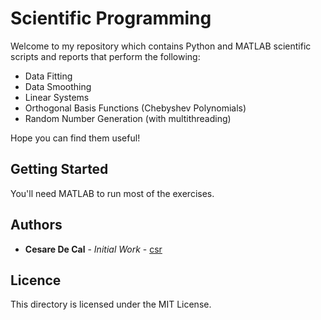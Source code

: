 # Scientific Programming
Welcome to my repository which contains Python and MATLAB scientific scripts and reports that perform the following:

* Data Fitting
* Data Smoothing
* Linear Systems
* Orthogonal Basis Functions (Chebyshev Polynomials)
* Random Number Generation (with multithreading)

Hope you can find them useful!

## Getting Started
You'll need MATLAB to run most of the exercises.

## Authors
* **Cesare De Cal** - _Initial Work_ - [csr](https://github.com/csr)

## Licence
This directory is licensed under the MIT License.
